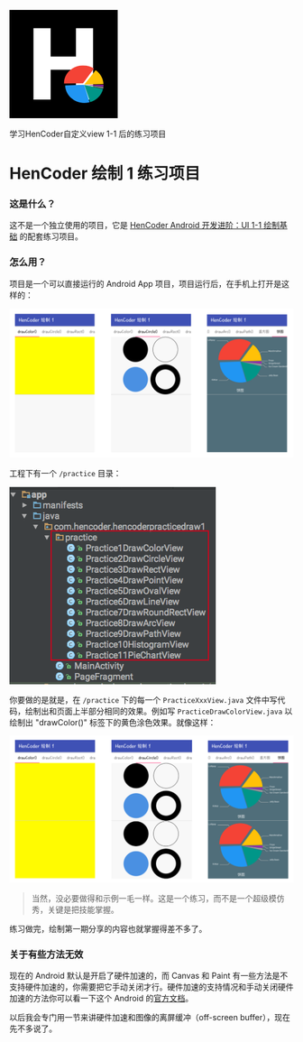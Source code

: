 ![](images/icon.png)

学习HenCoder自定义view 1-1 后的练习项目

HenCoder 绘制 1 练习项目
===

### 这是什么？

这不是一个独立使用的项目，它是 [HenCoder Android 开发进阶：UI 1-1 绘制基础](http://hencoder.com/ui-1-1) 的配套练习项目。

### 怎么用？

项目是一个可以直接运行的 Android App 项目，项目运行后，在手机上打开是这样的：

![](images/preview.png)

工程下有一个 `/practice` 目录：

![](images/project_practice.png)

你要做的是就是，在 `/practice` 下的每一个 `PracticeXxxView.java` 文件中写代码，绘制出和页面上半部分相同的效果。例如写 `PracticeDrawColorView.java` 以绘制出 "drawColor()" 标签下的黄色涂色效果。就像这样：

![](images/preview_after.png)

> 当然，没必要做得和示例一毛一样。这是一个练习，而不是一个超级模仿秀，关键是把技能掌握。

练习做完，绘制第一期分享的内容也就掌握得差不多了。

### 关于有些方法无效

现在的 Android 默认是开启了硬件加速的，而 Canvas 和 Paint 有一些方法是不支持硬件加速的，你需要把它手动关闭才行。硬件加速的支持情况和手动关闭硬件加速的方法你可以看一下这个 Android 的[官方文档](https://developer.android.com/guide/topics/graphics/hardware-accel.html)。

以后我会专门用一节来讲硬件加速和图像的离屏缓冲（off-screen buffer），现在先不多说了。